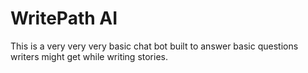 <H1>WritePath AI </H1>

This is a very very very basic chat bot built to answer basic questions writers might get while writing stories.
